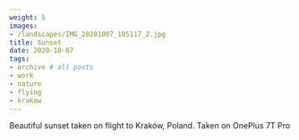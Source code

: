 ```yaml
---
weight: 5
images:
- /landscapes/IMG_20201007_185117_2.jpg
title: Sunset  
date: 2020-10-07
tags:
- archive # all posts
- work
- nature
- flying
- krakow
---
```


Beautiful sunset taken on flight to Kraków, Poland. Taken on OnePlus 7T Pro